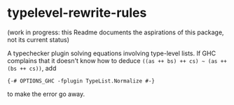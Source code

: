 # typelevel-rewrite-rules

(work in progress: this Readme documents the aspirations of this package, not its current status)

A typechecker plugin solving equations involving type-level lists. If GHC complains that it doesn't know how to deduce `((as ++ bs) ++ cs) ~ (as ++ (bs ++ cs))`, add

    {-# OPTIONS_GHC -fplugin TypeList.Normalize #-}

to make the error go away.

